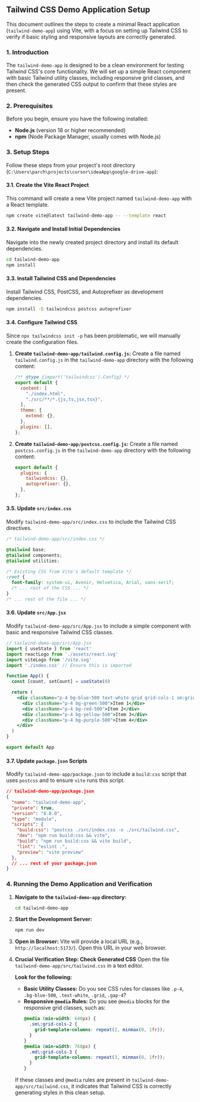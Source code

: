 ## Tailwind CSS Demo Application Setup

This document outlines the steps to create a minimal React application (`tailwind-demo-app`) using Vite, with a focus on setting up Tailwind CSS to verify if basic styling and responsive layouts are correctly generated.

### 1. Introduction

The `tailwind-demo-app` is designed to be a clean environment for testing Tailwind CSS's core functionality. We will set up a simple React component with basic Tailwind utility classes, including responsive grid classes, and then check the generated CSS output to confirm that these styles are present.

### 2. Prerequisites

Before you begin, ensure you have the following installed:

*   **Node.js** (version 18 or higher recommended)
*   **npm** (Node Package Manager, usually comes with Node.js)

### 3. Setup Steps

Follow these steps from your project's root directory (`C:\Users\parch\projects\cursor\ideaApp\google-drive-app`):

#### 3.1. Create the Vite React Project

This command will create a new Vite project named `tailwind-demo-app` with a React template.

```bash
npm create vite@latest tailwind-demo-app -- --template react
```

#### 3.2. Navigate and Install Initial Dependencies

Navigate into the newly created project directory and install its default dependencies.

```bash
cd tailwind-demo-app
npm install
```

#### 3.3. Install Tailwind CSS and Dependencies

Install Tailwind CSS, PostCSS, and Autoprefixer as development dependencies.

```bash
npm install -D tailwindcss postcss autoprefixer
```

#### 3.4. Configure Tailwind CSS

Since `npx tailwindcss init -p` has been problematic, we will manually create the configuration files.

1.  **Create `tailwind-demo-app/tailwind.config.js`:**
    Create a file named `tailwind.config.js` in the `tailwind-demo-app` directory with the following content:

    ```javascript
    /** @type {import('tailwindcss').Config} */
    export default {
      content: [
        "./index.html",
        "./src/**/*.{js,ts,jsx,tsx}",
      ],
      theme: {
        extend: {},
      },
      plugins: [],
    };
    ```

2.  **Create `tailwind-demo-app/postcss.config.js`:**
    Create a file named `postcss.config.js` in the `tailwind-demo-app` directory with the following content:

    ```javascript
    export default {
      plugins: {
        tailwindcss: {},
        autoprefixer: {},
      },
    };
    ```

#### 3.5. Update `src/index.css`

Modify `tailwind-demo-app/src/index.css` to include the Tailwind CSS directives.

```css
/* tailwind-demo-app/src/index.css */

@tailwind base;
@tailwind components;
@tailwind utilities;

/* Existing CSS from Vite's default template */
:root {
  font-family: system-ui, Avenir, Helvetica, Arial, sans-serif;
  /* ... rest of the CSS ... */
}
/* ... rest of the file ... */
```

#### 3.6. Update `src/App.jsx`

Modify `tailwind-demo-app/src/App.jsx` to include a simple component with basic and responsive Tailwind CSS classes.

```jsx
// tailwind-demo-app/src/App.jsx
import { useState } from 'react'
import reactLogo from './assets/react.svg'
import viteLogo from '/vite.svg'
import './index.css' // Ensure this is imported

function App() {
  const [count, setCount] = useState(0)

  return (
    <div className="p-4 bg-blue-500 text-white grid grid-cols-1 sm:grid-cols-2 md:grid-cols-3 gap-4">
      <div className="p-4 bg-green-500">Item 1</div>
      <div className="p-4 bg-red-500">Item 2</div>
      <div className="p-4 bg-yellow-500">Item 3</div>
      <div className="p-4 bg-purple-500">Item 4</div>
    </div>
  )
}

export default App
```

#### 3.7. Update `package.json` Scripts

Modify `tailwind-demo-app/package.json` to include a `build:css` script that uses `postcss` and to ensure `vite` runs this script.

```json
// tailwind-demo-app/package.json
{
  "name": "tailwind-demo-app",
  "private": true,
  "version": "0.0.0",
  "type": "module",
  "scripts": {
    "build:css": "postcss ./src/index.css -o ./src/tailwind.css",
    "dev": "npm run build:css && vite",
    "build": "npm run build:css && vite build",
    "lint": "eslint .",
    "preview": "vite preview"
  },
  // ... rest of your package.json
}
```

### 4. Running the Demo Application and Verification

1.  **Navigate to the `tailwind-demo-app` directory:**

    ```bash
    cd tailwind-demo-app
    ```

2.  **Start the Development Server:**

    ```bash
    npm run dev
    ```

3.  **Open in Browser:**
    Vite will provide a local URL (e.g., `http://localhost:5173/`). Open this URL in your web browser.

4.  **Crucial Verification Step: Check Generated CSS**
    Open the file `tailwind-demo-app/src/tailwind.css` in a text editor.

    **Look for the following:**
    *   **Basic Utility Classes:** Do you see CSS rules for classes like `.p-4`, `.bg-blue-500`, `.text-white`, `.grid`, `.gap-4`?
    *   **Responsive `@media` Rules:** Do you see `@media` blocks for the responsive grid classes, such as:
        ```css
        @media (min-width: 640px) {
          .sm\:grid-cols-2 {
            grid-template-columns: repeat(2, minmax(0, 1fr));
          }
        }
        @media (min-width: 768px) {
          .md\:grid-cols-3 {
            grid-template-columns: repeat(3, minmax(0, 1fr));
          }
        }
        ```
    If these classes and `@media` rules are present in `tailwind-demo-app/src/tailwind.css`, it indicates that Tailwind CSS is correctly generating styles in this clean setup.
